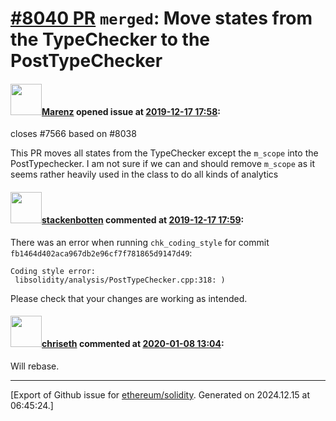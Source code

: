 # [\#8040 PR](https://github.com/ethereum/solidity/pull/8040) `merged`: Move states from the TypeChecker to the PostTypeChecker

#### <img src="https://avatars.githubusercontent.com/u/424752?u=2d50de05ec528b9b84f8b905a56e90669b0f8927&v=4" width="50">[Marenz](https://github.com/Marenz) opened issue at [2019-12-17 17:58](https://github.com/ethereum/solidity/pull/8040):

closes #7566
based on #8038

This PR moves all states from the TypeChecker except the `m_scope` into the PostTypechecker.
I am not sure if we can and should remove `m_scope` as it seems rather heavily used in the class to do all kinds of analytics


#### <img src="https://avatars.githubusercontent.com/u/44874361?v=4" width="50">[stackenbotten](https://github.com/stackenbotten) commented at [2019-12-17 17:59](https://github.com/ethereum/solidity/pull/8040#issuecomment-566677509):

There was an error when running `chk_coding_style` for commit `fb1464d402aca967db2e96cf7f781865d9147d49`:
```
Coding style error:
 libsolidity/analysis/PostTypeChecker.cpp:318: )

```
Please check that your changes are working as intended.

#### <img src="https://avatars.githubusercontent.com/u/9073706?v=4" width="50">[chriseth](https://github.com/chriseth) commented at [2020-01-08 13:04](https://github.com/ethereum/solidity/pull/8040#issuecomment-572039186):

Will rebase.


-------------------------------------------------------------------------------



[Export of Github issue for [ethereum/solidity](https://github.com/ethereum/solidity). Generated on 2024.12.15 at 06:45:24.]
